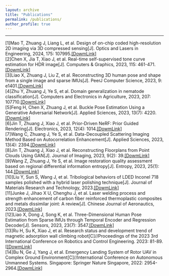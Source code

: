 ```yaml
---
layout: archive
title: "Publications"
permalink: /publications/
author_profile: true
---
```


---
[1]Mao T, Zhuang J, Liang L, et al. Design of on-chip coded high-resolution 2D imaging via 3D compressed sensing[J]. Optics and Lasers in Engineering, 2024, 175: 107995.[[DowmLink]](#https://doi.org/10.1016/j.optlaseng.2023.107995) <br />
[2]Chen X, Jia T, Xiao J, et al. Real-time self-supervised tone curve estimation for HDR image[J]. Computers & Graphics, 2023, 115: 461-471.[[DowmLink]](#https://doi.org/10.1016/j.cag.2023.07.034)<br />
[3]Liao X, Zhuang J, Liu Z, et al. Reconstructing 3D human pose and shape from a single image and sparse IMUs[J]. PeerJ Computer Science, 2023, 9: e1401.[[DowmLink]](#https://peerj.com/articles/cs-1401)<br />
[4]Zhu Y, Zhuang J, Ye S, et al. Domain generalization in nematode classification[J]. Computers and Electronics in Agriculture, 2023, 207: 107710.[[DowmLink]](#https://doi.org/10.1016/j.compag.2023.107710) <br />
[5]Feng H, Chen X, Zhuang J, et al. Buckle Pose Estimation Using a Generative Adversarial Network[J]. Applied Sciences, 2023, 13(7): 4220.[[DowmLink]](#https://doi.org/10.3390/app13074220)<br />
[6]Jin T, Zhuang J, Xiao J, et al. Prior-Driven NeRF: Prior Guided Rendering[J]. Electronics, 2023, 12(4): 1014.[[DowmLink]](#https://doi.org/10.3390/electronics12041014)<br />
[7]Wang C, Zhuang J, Ye S, et al. Data-Decoupled Scattering Imaging Method Based on Autocorrelation Enhancement[J]. Applied Sciences, 2023, 13(4): 2394.[[DowmLink]](#https://doi.org/10.3390/app13042394)<br />
[8]Jin T, Zhuang J, Xiao J, et al. Reconstructing Floorplans from Point Clouds Using GAN[J]. Journal of Imaging, 2023, 9(2): 39.[[DowmLink]](#https://doi.org/10.3390/jimaging9020039)<br />
[9]Wang Z, Zhuang J, Ye S, et al. Image restoration quality assessment based on regional differential information entropy[J]. Entropy, 2023, 25(1): 144.[[DowmLink]](#https://doi.org/10.3390/e25010144)<br />
[10]Liu Y, Sun S, Wang J, et al. Tribological behaviors of LDED Inconel 718 samples polished with a hybrid laser polishing technique[J]. Journal of Materials Research and Technology, 2023.[[DowmLink]](#https://doi.org/10.1016/j.jmrt.2023.05.230)<br />
[11]Junke J, Jihao X U, Chenghu J, et al. Laser welding process and strength enhancement of carbon fiber reinforced thermoplastic composites and metals dissimilar joint: A review[J]. Chinese Journal of Aeronautics, 2023.[[DowmLink]](#https://doi.org/10.1016/j.cja.2023.02.025)<br />
[12]Liao X, Dong J, Song K, et al. Three-Dimensional Human Pose Estimation from Sparse IMUs through Temporal Encoder and Regression Decoder[J]. Sensors, 2023, 23(7): 3547.[[DowmLink]](#https://doi.org/10.3390/s23073547)<br />
[13]Ru H, Su K, Xiao J, et al. Research status and development trend of magnetic adsorption wall climbing robot[C]//Proceedings of the 2023 3rd International Conference on Robotics and Control Engineering. 2023: 81-89.[[[DowmLink]](#https://doi.org/10.1145/3598151.3598166)<br />
[14]Bu N, Ge J, Yang J, et al. Emergency Landing System of Rotor UAV in Complex Ground Environment[C]//International Conference on Autonomous Unmanned Systems. Singapore: Springer Nature Singapore, 2022: 2954-2964.[[DowmLink]](#https://doi.org/10.1007/978-981-99-0479-2_273)<br />

